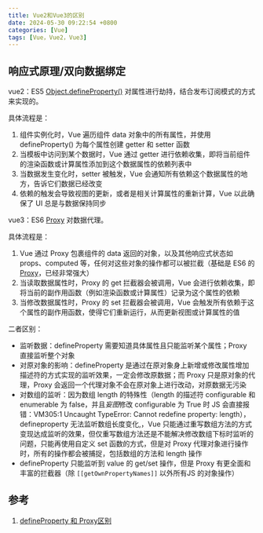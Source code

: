 ```yaml
---
title: Vue2和Vue3的区别
date: 2024-05-30 09:22:54 +0800
categories: [Vue]
tags: [Vue，Vue2，Vue3]
---
```


## 响应式原理/双向数据绑定

vue2：ES5 [Object.defineProperty()](https://developer.mozilla.org/zh-CN/docs/Web/JavaScript/Reference/Global_Objects/Object/defineProperty) 对属性进行劫持，结合发布订阅模式的方式来实现的。

具体流程是：

1. 组件实例化时，Vue 遍历组件 data 对象中的所有属性，并使用 defineProperty() 为每个属性创建 getter 和 setter 函数
2. 当模板中访问到某个数据时，Vue 通过 getter 进行依赖收集，即将当前组件的渲染函数或计算属性添加到这个数据属性的依赖列表中
3. 当数据发生变化时，setter 被触发，Vue 会通知所有依赖这个数据属性的地方，告诉它们数据已经改变
4. 依赖的触发会导致视图的更新，或者是相关计算属性的重新计算，Vue 以此确保了 UI 总是与数据保持同步

vue3：ES6 [Proxy](https://developer.mozilla.org/zh-CN/docs/Web/JavaScript/Reference/Global_Objects/Proxy) 对数据代理。

具体流程是：

1. Vue 通过 Proxy 包裹组件的 data 返回的对象，以及其他响应式状态如 props、computed 等，任何对这些对象的操作都可以被拦截（基础是 ES6 的 [Proxy](https://developer.mozilla.org/zh-CN/docs/Web/JavaScript/Reference/Global_Objects/Proxy)，已经非常强大）
2. 当读取数据属性时，Proxy 的 get 拦截器会被调用，Vue 会进行依赖收集，即将当前的副作用函数（例如渲染函数或计算属性）记录为这个属性的依赖
3. 当修改数据属性时，Proxy 的 set 拦截器会被调用，Vue 会触发所有依赖于这个属性的副作用函数，使得它们重新运行，从而更新视图或计算属性的值

二者区别：

- 监听数据：defineProperty 需要知道具体属性且只能监听某个属性；Proxy 直接监听整个对象
- 对原对象的影响：defineProperty 是通过在原对象身上新增或修改属性增加描述符的方式实现的监听效果，一定会修改原数据；而 Proxy 只是原对象的代理，Proxy 会返回一个代理对象不会在原对象上进行改动，对原数据无污染
- 对数组的监听：因为数组 length 的特殊性（length 的描述符 configurable 和 enumerable 为 false，并且*妄图*修改 configurable 为 True 时 JS 会直接报错：VM305:1 Uncaught TypeError: Cannot redefine property: length），defineproperty 无法监听数组长度变化,，Vue 只能通过重写数组方法的方式变现达成监听的效果，但仅重写数组方法还是不能解决修改数组下标时监听的问题，只能再使用自定义 set 函数的方式，但是对 Proxy 代理对象进行操作时，所有的操作都会被捕捉，包括数组的方法和 length 操作
- defineProperty 只能监听到 value 的 get/set 操作，但是 Proxy 有更全面和丰富的拦截器（除 `[[getOwnPropertyNames]]` 以外所有JS 的对象操作）

## 参考

1. [defineProperty 和 Proxy区别](https://segmentfault.com/a/1190000041084082)
